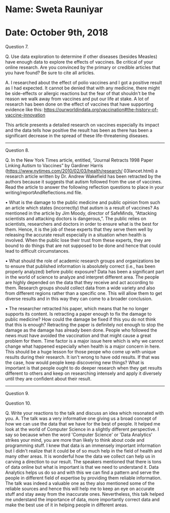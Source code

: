 # Name: Sweta Rauniyar
# Date: October 9th, 2018

Question 7.

Q. Use data exploration to determine if other diseases (besides Measles) have enough data to explore the effects of vaccines. Be critical of your online research. Are you convinced by the primary or credible articles that you have found? Be sure to cite all articles.

A. I researched about the effect of polio vaccines and I got a positive result as I had expected. It cannot be denied that with any medicine, there might be side-effects or allergic reactions but the fear of that shouldn't be the reason we walk away from vaccines and put our life at stake. A lot of research has been done on the effect of vaccines that have supporting evidence like this:
https://ourworldindata.org/vaccination#the-history-of-vaccine-innovation

This article presents a detailed research on vaccines especially its impact and the data tells how positive the result has been as there has been a significant decrease in the spread of these life-threatening diseases.

-------------------------------------------------------------------------------------------------------------------------------------
Question 8.

Q. In the New York Times article, entitled, “Journal Retracts 1998 Paper Linking Autism to Vaccines” by Gardiner Harris  (https://www.nytimes.com/2010/02/03/health/research/ 03lancet.html) a research article written by Dr. Andrew Wakefield has been retracted by the authors because it suggests that autism followed from the use of vaccines. Read the article to answer the following reflection questions to place in your writing/reportAndReflections.md file.

•	What is the damage to the public medicine and public opinion from such an article which states (incorrectly) that autism is a result of vaccines?
  As mentioned in the article by Jim Moody, director of SafeMinds, “Attacking scientists and attacking doctors is dangerous,”. The public relies on scientists, researchers and doctors in order to ensure what is the best for them. Hence, it is the job of these experts that they serve them well by releasing the accurate result especially in a situation when health is involved. When the public lose their trust from these experts, they are bound to do things that are not supposed to be done and hence that could lead to difficult circumstances.

•	What should the role of academic research groups and organizations be to ensure that published information is absolutely correct (i.e., has been properly analyzed) before public exposure?
  Data has been a significant part in the world of science to analyze and interpret different area. The people are highly depended on the data that they receive and act according to them. Research groups should collect data from a wide variety and also from different regions rather than a specific one. This will allow them to get diverse results and in this way they can come to a broader conclusion.


•	The researcher retracted his paper, which means that he no longer supports its content. Is retracting a paper enough to fix the damage to public medicine? How could the damage be fixed if this you do not think that this is enough?
  Retracting the paper is definitely not enough to stop the damage as the damage has already been done. People who followed the news must have avoided the vaccination and that might cause a great problem for them. Time factor is a major issue here which is why we cannot change what happened especially when health is a major concern in here. This should be a huge lesson for those peope who come up with unique results during their research. It isn't wrong to have odd results. If that was the case, how would people keep discovering new things? What is important is that people ought to do deeper research when they get results different to others and keep on researching intensely and apply it diversely until they are confident about their result.

-------------------------------------------------------------------------------------------------------------------------------------

Question 9.




Question 10.

Q. Write your reactions to the talk and discuss an idea which resonated with you.
A. The talk was a very informative one giving us a broad concept of how we can use the data that we have for the best of people. It helped me look at the world of Computer Science in a slightly different perspective. I say so because when the word 'Computer Science' or 'Data Analytics' strikes your mind, you are more than likely to think about code and programming stuff. I knew that data is an immensely important information but I didn't realize that it could be of so much help in the field of health and many other areas. It is wonderful how the data we collect can help us in carving a direction to our result. The speakers mentioned that there is tons of data online but what is important is that we need to understand it. Data Analytics helps us do so and with this we can find a pattern and serve the people in different field of expertise by providing them reliable information. The talk was indeed a valuable one as they also mentioned some of the reliable sources and hence this will help me to keep an eye on accurate stuff and stay away from the inaccurate ones. Nevertheless, this talk helped me understand the importance of data, more importantly correct data and make the best use of it in helping people in different areas.
